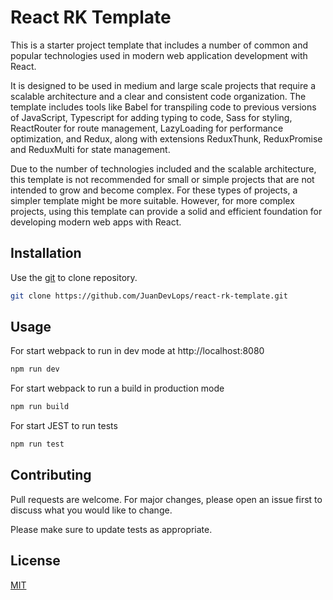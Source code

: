 # React RK Template

This is a starter project template that includes a number of common and popular technologies used in modern web application development with React.

It is designed to be used in medium and large scale projects that require a scalable architecture and a clear and consistent code organization. The template includes tools like Babel for transpiling code to previous versions of JavaScript, Typescript for adding typing to code, Sass for styling, ReactRouter for route management, LazyLoading for performance optimization, and Redux, along with extensions ReduxThunk, ReduxPromise and ReduxMulti for state management.

Due to the number of technologies included and the scalable architecture, this template is not recommended for small or simple projects that are not intended to grow and become complex. For these types of projects, a simpler template might be more suitable. However, for more complex projects, using this template can provide a solid and efficient foundation for developing modern web apps with React.

## Installation

Use the [git](https://gitforwindows.org/) to clone repository.

```bash
git clone https://github.com/JuanDevLops/react-rk-template.git
```

## Usage

For start webpack to run in dev mode at http://localhost:8080

```bash
npm run dev
```

For start webpack to run a build in production mode

```bash
npm run build
```

For start JEST to run tests

```bash
npm run test
```

## Contributing

Pull requests are welcome. For major changes, please open an issue first
to discuss what you would like to change.

Please make sure to update tests as appropriate.

## License

[MIT](https://choosealicense.com/licenses/mit/)
